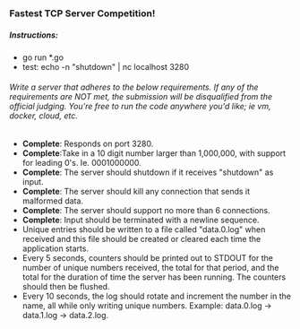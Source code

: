 ### Fastest TCP Server Competition!

##### Instructions:
* go run *.go
* test: echo -n "shutdown" | nc localhost 3280
###### Write a server that adheres to the below requirements. If any of the requirements are NOT met, the submission will be disqualified from the official judging.  You're free to run the code anywhere you'd like; ie vm, docker, cloud, etc.

* <b>Complete</b>: Responds on port 3280.
* <b>Complete</b>:Take in a 10 digit number larger than 1,000,000, with support for leading 0's. Ie. 0001000000.
* <b>Complete</b>: The server should shutdown if it receives "shutdown" as input.
* <b>Complete</b>: The server should kill any connection that sends it malformed data.
* <b>Complete</b>: The server should support no more than 6 connections.
* <b>Complete</b>: Input should be terminated with a newline sequence.
* Unique entries should be written to a file called "data.0.log" when received and this file should be created or cleared each time the application starts.
* Every 5 seconds, counters should be printed out to STDOUT for the number of unique numbers received, the total for that period, and the total for the duration of time the server has been running.  The counters should then be flushed.
* Every 10 seconds, the log should rotate and increment the number in the name, all while only writing unique numbers. Example: data.0.log -> data.1.log -> data.2.log.